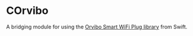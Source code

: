 # COrvibo
A bridging module for using the [Orvibo Smart WiFi Plug library](https://github.com/OllieDay/orvibo) from Swift.
